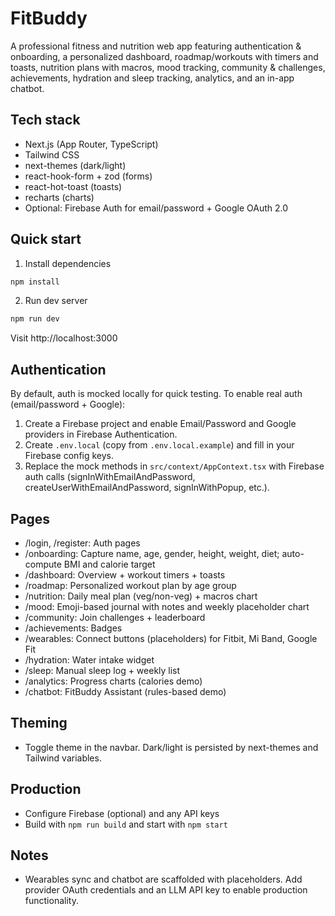 # FitBuddy

A professional fitness and nutrition web app featuring authentication & onboarding, a personalized dashboard, roadmap/workouts with timers and toasts, nutrition plans with macros, mood tracking, community & challenges, achievements, hydration and sleep tracking, analytics, and an in-app chatbot.

## Tech stack
- Next.js (App Router, TypeScript)
- Tailwind CSS
- next-themes (dark/light)
- react-hook-form + zod (forms)
- react-hot-toast (toasts)
- recharts (charts)
- Optional: Firebase Auth for email/password + Google OAuth 2.0

## Quick start
1) Install dependencies

```bash
npm install
```

2) Run dev server

```bash
npm run dev
```

Visit http://localhost:3000

## Authentication
By default, auth is mocked locally for quick testing. To enable real auth (email/password + Google):

1) Create a Firebase project and enable Email/Password and Google providers in Firebase Authentication.
2) Create `.env.local` (copy from `.env.local.example`) and fill in your Firebase config keys.
3) Replace the mock methods in `src/context/AppContext.tsx` with Firebase auth calls (signInWithEmailAndPassword, createUserWithEmailAndPassword, signInWithPopup, etc.).

## Pages
- /login, /register: Auth pages
- /onboarding: Capture name, age, gender, height, weight, diet; auto-compute BMI and calorie target
- /dashboard: Overview + workout timers + toasts
- /roadmap: Personalized workout plan by age group
- /nutrition: Daily meal plan (veg/non-veg) + macros chart
- /mood: Emoji-based journal with notes and weekly placeholder chart
- /community: Join challenges + leaderboard
- /achievements: Badges
- /wearables: Connect buttons (placeholders) for Fitbit, Mi Band, Google Fit
- /hydration: Water intake widget
- /sleep: Manual sleep log + weekly list
- /analytics: Progress charts (calories demo)
- /chatbot: FitBuddy Assistant (rules-based demo)

## Theming
- Toggle theme in the navbar. Dark/light is persisted by next-themes and Tailwind variables.

## Production
- Configure Firebase (optional) and any API keys
- Build with `npm run build` and start with `npm start`

## Notes
- Wearables sync and chatbot are scaffolded with placeholders. Add provider OAuth credentials and an LLM API key to enable production functionality.

